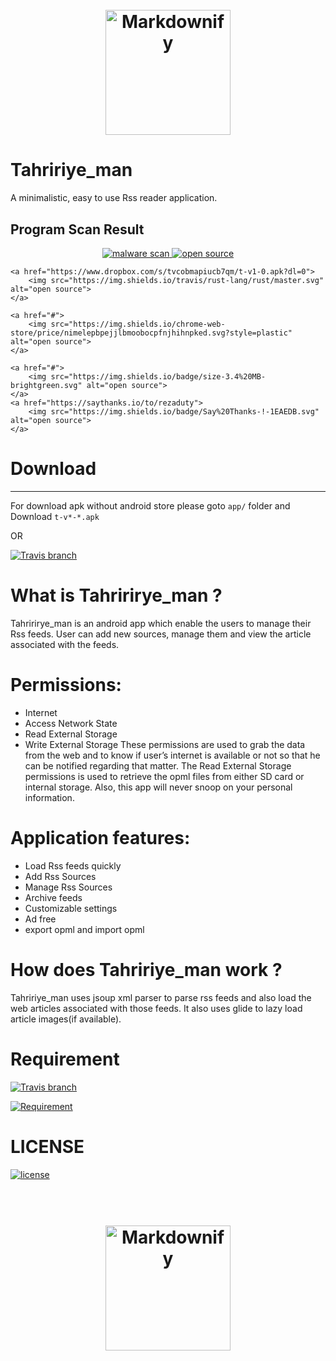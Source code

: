 <h1 align="center">
  <br>
  <a href="http://rezaduty.blog.ir/"><img src="https://raw.githubusercontent.com/rezaduty/Tahririye_man/master/web_hi_res_512.png" alt="Markdownify" width="200"></a>

</h1>

# Tahririye_man
A minimalistic, easy to use Rss reader application.

## Program Scan Result

<p align="center">
	<a href="https://apkscan.nviso.be/report/show/6286286ec0cbe8c5d6e7c5743858b7a1">
        	<img src="https://img.shields.io/badge/malware%20scan%20result-clean-brightgreen.svg" alt="malware scan">
	</a>
	<a href="https://github.com/ellerbrock/open-source-badge/">
		<img src="https://badges.frapsoft.com/os/v3/open-source.svg?v=102" alt="open source">
	</a>

	<a href="https://www.dropbox.com/s/tvcobmapiucb7qm/t-v1-0.apk?dl=0">
		<img src="https://img.shields.io/travis/rust-lang/rust/master.svg" alt="open source">
	</a>

	<a href="#">
		<img src="https://img.shields.io/chrome-web-store/price/nimelepbpejjlbmoobocpfnjhihnpked.svg?style=plastic" alt="open source">
	</a>

	<a href="#">
		<img src="https://img.shields.io/badge/size-3.4%20MB-brightgreen.svg" alt="open source">
	</a>
	<a href="https://saythanks.io/to/rezaduty">
		<img src="https://img.shields.io/badge/Say%20Thanks-!-1EAEDB.svg" alt="open source">
	</a>


</p>



# Download

***
For download apk without android store please goto ``app/`` folder and Download ``t-v*-*.apk``

OR 

[![Travis branch](https://img.shields.io/travis/rust-lang/rust/master.svg)](https://www.dropbox.com/s/tvcobmapiucb7qm/t-v1-0.apk?dl=0)


# What is Tahririrye_man ?
Tahririrye_man is an android app which enable the users to manage their Rss feeds. User can add new sources, manage them and view the article associated with the feeds.

# Permissions:
* Internet
* Access Network State
* Read External Storage
* Write External Storage
These permissions are used to grab the data from the web and to know if user’s internet is available or not so that he can be notified regarding that matter. The Read External Storage permissions is used to retrieve the opml files from either SD card or internal storage. Also, this app will never snoop on your personal information.

# Application features:
* Load Rss feeds quickly
* Add Rss Sources
* Manage Rss Sources
* Archive feeds
* Customizable settings
* Ad free
* export opml and import opml

# How does Tahririye_man work ?
Tahririye_man uses jsoup xml parser to parse rss feeds and also load the web articles associated with those feeds. It also uses glide to lazy load article images(if available).

# Requirement

[![Travis branch](https://img.shields.io/badge/platform-android-brightgreen.svg)]()

[![Requirement](https://img.shields.io/badge/android-%3E%3D4.1-orange.svg)]()

# LICENSE

[![license](https://img.shields.io/github/license/mashape/apistatus.svg)]()

<h1 align="center">
  <br>
  <a href="http://rezaduty.blog.ir/"><img src="https://raw.githubusercontent.com/rezaduty/Tahririye_man/master/rezaduty.png" alt="Markdownify" width="200"></a>

</h1>
